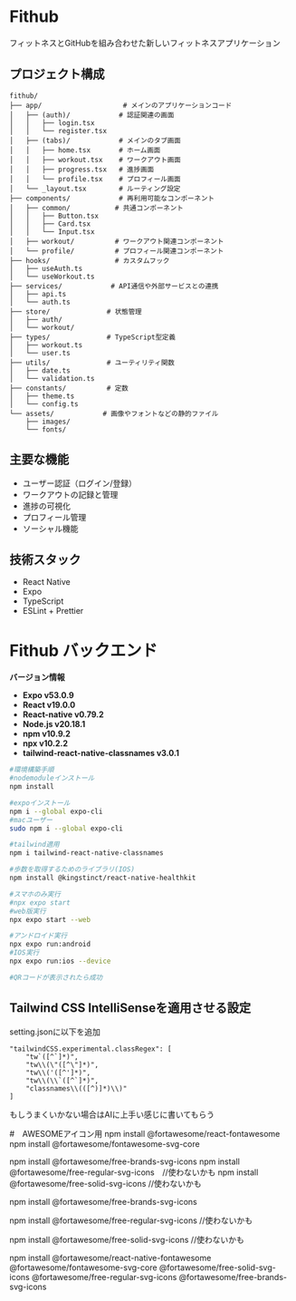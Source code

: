# Fithub

フィットネスとGitHubを組み合わせた新しいフィットネスアプリケーション

## プロジェクト構成

```
fithub/
├── app/                    # メインのアプリケーションコード
│   ├── (auth)/            # 認証関連の画面
│   │   ├── login.tsx
│   │   └── register.tsx
│   ├── (tabs)/            # メインのタブ画面
│   │   ├── home.tsx       # ホーム画面
│   │   ├── workout.tsx    # ワークアウト画面
│   │   ├── progress.tsx   # 進捗画面
│   │   └── profile.tsx    # プロフィール画面
│   └── _layout.tsx        # ルーティング設定
├── components/            # 再利用可能なコンポーネント
│   ├── common/           # 共通コンポーネント
│   │   ├── Button.tsx
│   │   ├── Card.tsx
│   │   └── Input.tsx
│   ├── workout/          # ワークアウト関連コンポーネント
│   └── profile/          # プロフィール関連コンポーネント
├── hooks/                # カスタムフック
│   ├── useAuth.ts
│   └── useWorkout.ts
├── services/            # API通信や外部サービスとの連携
│   ├── api.ts
│   └── auth.ts
├── store/              # 状態管理
│   ├── auth/
│   └── workout/
├── types/              # TypeScript型定義
│   ├── workout.ts
│   └── user.ts
├── utils/              # ユーティリティ関数
│   ├── date.ts
│   └── validation.ts
├── constants/          # 定数
│   ├── theme.ts
│   └── config.ts
└── assets/            # 画像やフォントなどの静的ファイル
    ├── images/
    └── fonts/
```

## 主要な機能

- ユーザー認証（ログイン/登録）
- ワークアウトの記録と管理
- 進捗の可視化
- プロフィール管理
- ソーシャル機能

## 技術スタック

- React Native
- Expo
- TypeScript
- ESLint + Prettier

# Fithub バックエンド
**バージョン情報**

- **Expo v53.0.9**
- **React v19.0.0**
- **React-native v0.79.2**
- **Node.js v20.18.1**
- **npm v10.9.2**
- **npx v10.2.2**
- **tailwind-react-native-classnames v3.0.1**


```bash
#環境構築手順
#nodemoduleインストール
npm install 

#expoインストール
npm i --global expo-cli
#macユーザー
sudo npm i --global expo-cli

#tailwind適用
npm i tailwind-react-native-classnames

#歩数を取得するためのライブラリ(IOS)
npm install @kingstinct/react-native-healthkit

#スマホのみ実行
#npx expo start
#web版実行
npx expo start --web

#アンドロイド実行
npx expo run:android
#IOS実行
npx expo run:ios --device

#QRコードが表示されたら成功

```
## Tailwind CSS IntelliSenseを適用させる設定
setting.jsonに以下を追加

```
"tailwindCSS.experimental.classRegex": [
    "tw`([^`]*)",
    "tw\\(\"([^\"]*)",
    "tw\\('([^']*)",
    "tw\\(\\`([^`]*)",
    "classnames\\(([^)]*)\\)"
]
```
もしうまくいかない場合はAIに上手い感じに書いてもらう

#　AWESOMEアイコン用
npm install @fortawesome/react-fontawesome
npm install @fortawesome/fontawesome-svg-core

npm install @fortawesome/free-brands-svg-icons
npm install @fortawesome/free-regular-svg-icons　//使わないかも
npm install @fortawesome/free-solid-svg-icons    //使わないかも


npm install @fortawesome/free-brands-svg-icons

npm install @fortawesome/free-regular-svg-icons  //使わないかも

npm install @fortawesome/free-solid-svg-icons   //使わないかも

npm install @fortawesome/react-native-fontawesome @fortawesome/fontawesome-svg-core @fortawesome/free-solid-svg-icons @fortawesome/free-regular-svg-icons @fortawesome/free-brands-svg-icons

